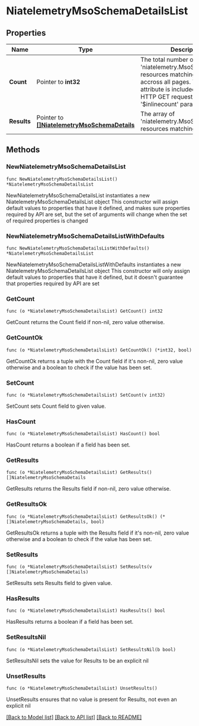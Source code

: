 # NiatelemetryMsoSchemaDetailsList

## Properties

Name | Type | Description | Notes
------------ | ------------- | ------------- | -------------
**Count** | Pointer to **int32** | The total number of &#39;niatelemetry.MsoSchemaDetails&#39; resources matching the request, accross all pages. The &#39;Count&#39; attribute is included when the HTTP GET request includes the &#39;$inlinecount&#39; parameter. | [optional] 
**Results** | Pointer to [**[]NiatelemetryMsoSchemaDetails**](NiatelemetryMsoSchemaDetails.md) | The array of &#39;niatelemetry.MsoSchemaDetails&#39; resources matching the request. | [optional] 

## Methods

### NewNiatelemetryMsoSchemaDetailsList

`func NewNiatelemetryMsoSchemaDetailsList() *NiatelemetryMsoSchemaDetailsList`

NewNiatelemetryMsoSchemaDetailsList instantiates a new NiatelemetryMsoSchemaDetailsList object
This constructor will assign default values to properties that have it defined,
and makes sure properties required by API are set, but the set of arguments
will change when the set of required properties is changed

### NewNiatelemetryMsoSchemaDetailsListWithDefaults

`func NewNiatelemetryMsoSchemaDetailsListWithDefaults() *NiatelemetryMsoSchemaDetailsList`

NewNiatelemetryMsoSchemaDetailsListWithDefaults instantiates a new NiatelemetryMsoSchemaDetailsList object
This constructor will only assign default values to properties that have it defined,
but it doesn't guarantee that properties required by API are set

### GetCount

`func (o *NiatelemetryMsoSchemaDetailsList) GetCount() int32`

GetCount returns the Count field if non-nil, zero value otherwise.

### GetCountOk

`func (o *NiatelemetryMsoSchemaDetailsList) GetCountOk() (*int32, bool)`

GetCountOk returns a tuple with the Count field if it's non-nil, zero value otherwise
and a boolean to check if the value has been set.

### SetCount

`func (o *NiatelemetryMsoSchemaDetailsList) SetCount(v int32)`

SetCount sets Count field to given value.

### HasCount

`func (o *NiatelemetryMsoSchemaDetailsList) HasCount() bool`

HasCount returns a boolean if a field has been set.

### GetResults

`func (o *NiatelemetryMsoSchemaDetailsList) GetResults() []NiatelemetryMsoSchemaDetails`

GetResults returns the Results field if non-nil, zero value otherwise.

### GetResultsOk

`func (o *NiatelemetryMsoSchemaDetailsList) GetResultsOk() (*[]NiatelemetryMsoSchemaDetails, bool)`

GetResultsOk returns a tuple with the Results field if it's non-nil, zero value otherwise
and a boolean to check if the value has been set.

### SetResults

`func (o *NiatelemetryMsoSchemaDetailsList) SetResults(v []NiatelemetryMsoSchemaDetails)`

SetResults sets Results field to given value.

### HasResults

`func (o *NiatelemetryMsoSchemaDetailsList) HasResults() bool`

HasResults returns a boolean if a field has been set.

### SetResultsNil

`func (o *NiatelemetryMsoSchemaDetailsList) SetResultsNil(b bool)`

 SetResultsNil sets the value for Results to be an explicit nil

### UnsetResults
`func (o *NiatelemetryMsoSchemaDetailsList) UnsetResults()`

UnsetResults ensures that no value is present for Results, not even an explicit nil

[[Back to Model list]](../README.md#documentation-for-models) [[Back to API list]](../README.md#documentation-for-api-endpoints) [[Back to README]](../README.md)


